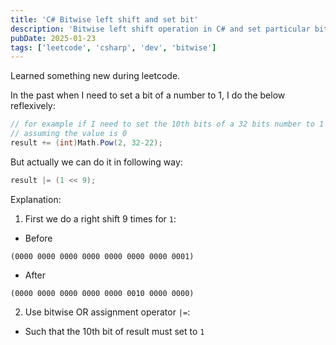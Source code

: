 ```yaml
---
title: 'C# Bitwise left shift and set bit'
description: 'Bitwise left shift operation in C# and set particular bit to 1'
pubDate: 2025-01-23
tags: ['leetcode', 'csharp', 'dev', 'bitwise']
---
```

Learned something new during leetcode. 

In the past when I need to set a bit of a number to 1, I do the below reflexively:
```csharp
// for example if I need to set the 10th bits of a 32 bits number to 1
// assuming the value is 0
result += (int)Math.Pow(2, 32-22);
```

But actually we can do it in following way:
```csharp
result |= (1 << 9);
```

Explanation:

1. First we do a right shift 9 times for `1`:
- Before 
```
(0000 0000 0000 0000 0000 0000 0000 0001)
```
- After
```
(0000 0000 0000 0000 0000 0010 0000 0000)
```

2. Use bitwise OR assignment operator `|=`:
- Such that the 10th bit of result must set to `1` 